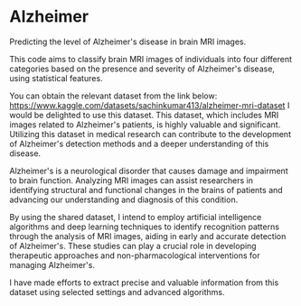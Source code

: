 # Alzheimer
Predicting the level of Alzheimer's disease in brain MRI images.

This code aims to classify brain MRI images of individuals into four different
categories based on the presence and severity of Alzheimer's disease, using statistical features.

You can obtain the relevant dataset from the link below:
https://www.kaggle.com/datasets/sachinkumar413/alzheimer-mri-dataset
I would be delighted to use this dataset. This dataset, which includes MRI images related to Alzheimer's patients, is highly valuable and significant. Utilizing this dataset in medical research can contribute to the development of Alzheimer's detection methods and a deeper understanding of this disease.

Alzheimer's is a neurological disorder that causes damage and impairment to brain function. Analyzing MRI images can assist researchers in identifying structural and functional changes in the brains of patients and advancing our understanding and diagnosis of this condition.

By using the shared dataset, I intend to employ artificial intelligence algorithms and deep learning techniques to identify recognition patterns through the analysis of MRI images, aiding in early and accurate detection of Alzheimer's. These studies can play a crucial role in developing therapeutic approaches and non-pharmacological interventions for managing Alzheimer's.

I have made efforts to extract precise and valuable information from this dataset using selected settings and advanced algorithms.
